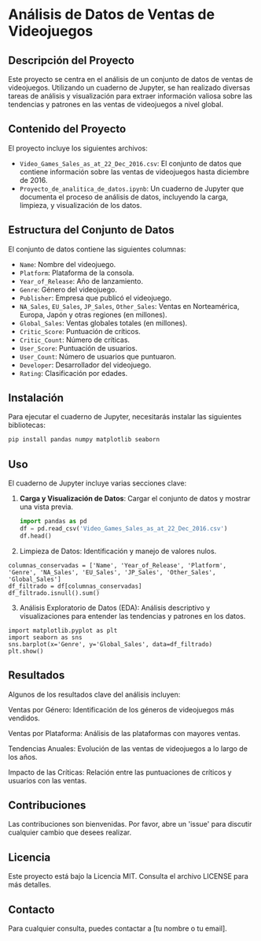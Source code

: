 # Análisis de Datos de Ventas de Videojuegos

## Descripción del Proyecto
Este proyecto se centra en el análisis de un conjunto de datos de ventas de videojuegos. Utilizando un cuaderno de Jupyter, se han realizado diversas tareas de análisis y visualización para extraer información valiosa sobre las tendencias y patrones en las ventas de videojuegos a nivel global.

## Contenido del Proyecto
El proyecto incluye los siguientes archivos:
- `Video_Games_Sales_as_at_22_Dec_2016.csv`: El conjunto de datos que contiene información sobre las ventas de videojuegos hasta diciembre de 2016.
- `Proyecto_de_analitica_de_datos.ipynb`: Un cuaderno de Jupyter que documenta el proceso de análisis de datos, incluyendo la carga, limpieza, y visualización de los datos.

## Estructura del Conjunto de Datos
El conjunto de datos contiene las siguientes columnas:
- `Name`: Nombre del videojuego.
- `Platform`: Plataforma de la consola.
- `Year_of_Release`: Año de lanzamiento.
- `Genre`: Género del videojuego.
- `Publisher`: Empresa que publicó el videojuego.
- `NA_Sales`, `EU_Sales`, `JP_Sales`, `Other_Sales`: Ventas en Norteamérica, Europa, Japón y otras regiones (en millones).
- `Global_Sales`: Ventas globales totales (en millones).
- `Critic_Score`: Puntuación de críticos.
- `Critic_Count`: Número de críticas.
- `User_Score`: Puntuación de usuarios.
- `User_Count`: Número de usuarios que puntuaron.
- `Developer`: Desarrollador del videojuego.
- `Rating`: Clasificación por edades.

## Instalación
Para ejecutar el cuaderno de Jupyter, necesitarás instalar las siguientes bibliotecas:

``` bash
pip install pandas numpy matplotlib seaborn

```


## Uso
El cuaderno de Jupyter incluye varias secciones clave:

1. **Carga y Visualización de Datos**: Cargar el conjunto de datos y mostrar una vista previa.
   ```python
   import pandas as pd
   df = pd.read_csv('Video_Games_Sales_as_at_22_Dec_2016.csv')
   df.head()


2.	Limpieza de Datos: Identificación y manejo de valores nulos.
```
columnas_conservadas = ['Name', 'Year_of_Release', 'Platform', 'Genre', 'NA_Sales', 'EU_Sales', 'JP_Sales', 'Other_Sales', 'Global_Sales']
df_filtrado = df[columnas_conservadas]
df_filtrado.isnull().sum()
```
3.	Análisis Exploratorio de Datos (EDA): Análisis descriptivo y visualizaciones para entender las tendencias y patrones en los datos.
```		
import matplotlib.pyplot as plt
import seaborn as sns
sns.barplot(x='Genre', y='Global_Sales', data=df_filtrado)
plt.show()
```

## Resultados
Algunos de los resultados clave del análisis incluyen:

Ventas por Género: Identificación de los géneros de videojuegos más vendidos.

Ventas por Plataforma: Análisis de las plataformas con mayores ventas.

Tendencias Anuales: Evolución de las ventas de videojuegos a lo largo de los años.

Impacto de las Críticas: Relación entre las puntuaciones de críticos y usuarios con las ventas.

## Contribuciones
Las contribuciones son bienvenidas. Por favor, abre un 'issue' para discutir cualquier cambio que desees realizar.
## Licencia
Este proyecto está bajo la Licencia MIT. Consulta el archivo LICENSE para más detalles.


## Contacto
Para cualquier consulta, puedes contactar a [tu nombre o tu email].
